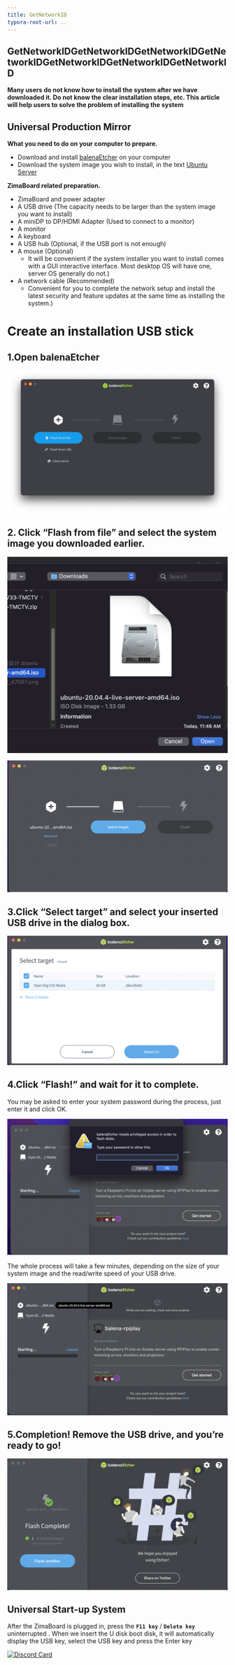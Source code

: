```yaml
---
title: GetNetworkID
typora-root-url: ..
---
```

## GetNetworkIDGetNetworkIDGetNetworkIDGetNetworkIDGetNetworkIDGetNetworkIDGetNetworkID

**Many users do not know how to install the system after we have downloaded it. Do not know the clear installation steps, etc. This article will help users to solve the problem of installing the system**

## Universal Production Mirror

**What you need to do on your computer to prepare.**
- Download and install [balenaEtcher](https://www.balena.io/etcher/) on your computer
- Download the system image you wish to install, in the text [Ubuntu Server](https://ubuntu.com/download/server)
  

**ZimaBoard related preparation.**

- ZimaBoard and power adapter
- A USB drive (The capacity needs to be larger than the system image you want to install)
- A miniDP to DP/HDMI Adapter (Used to connect to a monitor)
- A monitor
- A keyboard
- A USB hub (Optional, if the USB port is not enough)
- A mouse (Optional)
  - It will be convenient if the system installer you want to install comes with a GUI interactive interface. Most desktop OS will have one, server OS generally do not.)
- A network cable (Recommended)
  - Convenient for you to complete the network setup and install the latest security and feature updates at the same time as installing the system.)

# Create an installation USB stick

## 1.Open balenaEtcher


![Open Balenaetcher](/images/Installing-Ubuntu-System/install-ubuntu-system-open-balenaetcher.jpg)

## 2. Click “Flash from file” and select the system image you downloaded earlier.

![Using Balenaetcher Write Image In Usb](/images/Installing-Ubuntu-System/intall-ubuntu-system-choose-image-in-balenaetcher.png)


![Using Balenaetcher Write Image In Usb](/images/Installing-Ubuntu-System/install-ubuntu-system-choose-image-in-balenaetcher1.png)

## 3.Click “Select target” and select your inserted USB drive in the dialog box.

![Using Balenaetcher Write Image In Usb](/images/Installing-Ubuntu-System/install-ubuntu-system-choose-usb-disk.png)

## 4.Click “Flash!” and wait for it to complete.
You may be asked to enter your system password during the process, just enter it and click OK.

![Enter you Computer Account And Password](/images/Installing-Ubuntu-System/install-ubuntu-system-enter-password.png)

The whole process will take a few minutes, depending on the size of your system image and the read/write speed of your USB drive.

![Waitting Balenaetcher Flash](/images/Installing-Ubuntu-System/install-ubuntu-system-makeing-image.png)

## 5.Completion! Remove the USB drive, and you’re ready to go!

![Complete Create Usb Boot](/images/Installing-Ubuntu-System/install-ubuntu-system-image-complete.png)

## Universal Start-up System

After the ZimaBoard is plugged in, press the **`F11 key`** / **`Delete key`** uninterrupted . When we insert the U disk boot disk, it will automatically display the USB key, select the USB key and press the Enter key

[![Discord Card](https://discordapp.com/api/guilds/884667213326463016/widget.png?style=banner2)](https://discord.gg/knqAbbBbeX)

